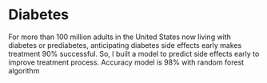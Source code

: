 # Diabetes
For more than 100 million adults in the United States now living with diabetes or prediabetes, anticipating diabetes side effects early makes treatment 90% successful. So, I built a model to predict side effects early to improve treatment process. Accuracy model is 98% with random forest algorithm

